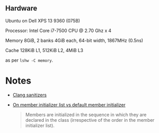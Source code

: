 ## Hardware

Ubuntu on Dell XPS 13 9360 (075B)

Processor: Intel Core i7-7500 CPU @ 2.70 Ghz x 4

Memory 8GiB, 2 banks 4GiB each, 64-bit width, 1867MHz (0.5ns)

Cache 128KiB L1, 512KiB L2, 4MiB L3

as per `lshw -C memory`.

# Notes

- [Clang sanitizers](https://github.com/google/sanitizers)

- [On member initializer list vs default member initializer](https://stackoverflow.com/questions/36600187/whats-the-differences-between-member-initializer-list-and-default-member-initia)

  >  Members are initialized in the sequence in which they are declared in the class (irrespective of the order in the member initializer list).

